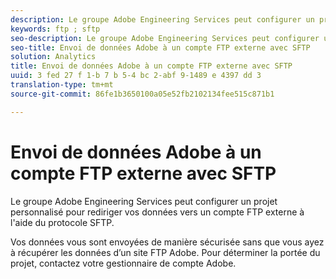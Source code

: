 ```yaml
---
description: Le groupe Adobe Engineering Services peut configurer un projet personnalisé pour rediriger vos données vers un compte FTP externe à l'aide du protocole SFTP.
keywords: ftp ; sftp
seo-description: Le groupe Adobe Engineering Services peut configurer un projet personnalisé pour rediriger vos données vers un compte FTP externe à l'aide du protocole SFTP.
seo-title: Envoi de données Adobe à un compte FTP externe avec SFTP
solution: Analytics
title: Envoi de données Adobe à un compte FTP externe avec SFTP
uuid: 3 fed 27 f 1-b 7 b 5-4 bc 2-abf 9-1489 e 4397 dd 3
translation-type: tm+mt
source-git-commit: 86fe1b3650100a05e52fb2102134fee515c871b1

---
```



# Envoi de données Adobe à un compte FTP externe avec SFTP

Le groupe Adobe Engineering Services peut configurer un projet personnalisé pour rediriger vos données vers un compte FTP externe à l'aide du protocole SFTP.

Vos données vous sont envoyées de manière sécurisée sans que vous ayez à récupérer les données d’un site FTP Adobe. Pour déterminer la portée du projet, contactez votre gestionnaire de compte Adobe.
